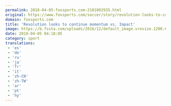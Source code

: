 ```yaml
---
permalink: 2018-04-05-foxsports.com-2101002935.html
original: https://www.foxsports.com/soccer/story/revolution-looks-to-continue-momentum-vs-impact-040518
domain: foxsports.com
title: 'Revolution looks to continue momentum vs. Impact'
image: https://b.fssta.com/uploads/2016/12/default_image.vresize.1200.630.high.0.png
date: 2018-04-05 04:18:05
category: sport
translations: 
 - 'es'
 - 'de'
 - 'ru'
 - 'ja'
 - 'fr'
 - 'it'
 - 'zh-CN'
 - 'zh-TW'
 - 'ar'
 - 'pt'
 - 'hy'
---
```


